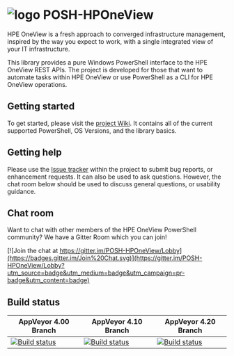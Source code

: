 # ![logo][] POSH-HPOneView

HPE OneView is a fresh approach to converged infrastructure management, inspired by the way you expect to work, with a single integrated view of your IT infrastructure.

This library provides a pure Windows PowerShell interface to the HPE OneView REST APIs.  The project is developed for those that want to automate tasks within HPE OneView or use PowerShell as a CLI for HPE OneView operations.

[logo]:https://raw.githubusercontent.com/HewlettPackard/POSH-HPOneView/gh-pages/images/OneView_logo_64.png

## Getting started
To get started, please visit the [project Wiki](./Wiki).  It contains all of the current supported PowerShell, OS Versions, and the library basics.

## Getting help
Please use the [Issue tracker][] within the project to submit bug reports, or enhancement requests.  It can also be used to ask questions.  However, the chat room below should be used to discuss general questions, or usability guidance.

[Issue tracker]: ./issues

## Chat room
Want to chat with other members of the HPE OneView PowerShell community?  We have a Gitter Room which you can join!

[![Join the chat at https://gitter.im/POSH-HPOneView/Lobby](https://badges.gitter.im/Join%20Chat.svg)](https://gitter.im/POSH-HPOneView/Lobby?utm_source=badge&utm_medium=badge&utm_campaign=pr-badge&utm_content=badge)

## Build status

AppVeyor 4.00 Branch | AppVeyor 4.10 Branch | AppVeyor 4.20 Branch
-------------------- | -------------------- | ---------------------
[![Build status](https://ci.appveyor.com/api/projects/status/n4btdae2oaua0bra?svg=true)](https://ci.appveyor.com/project/ChrisLynchHPE/posh-hponeview-cskif) | [![Build status](https://ci.appveyor.com/api/projects/status/ubd52rrmholhuuwa?svg=true)](https://ci.appveyor.com/project/ChrisLynchHPE/posh-hponeview-0fpb0) | [![Build status](https://ci.appveyor.com/api/projects/status/fxl9dobgborusp1r?svg=true)](https://ci.appveyor.com/project/ChrisLynchHPE/posh-hponeview-vhpsr)

